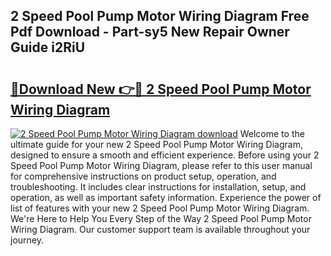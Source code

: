 ## 2 Speed Pool Pump Motor Wiring Diagram Free Pdf Download - Part-sy5 New Repair Owner Guide i2RiU

# <h2><a href="http://dfigoio.blite.top/?on=2+Speed+Pool+Pump+Motor+Wiring+Diagram">🔗Download New 👉🔴 2 Speed Pool Pump Motor Wiring Diagram</a></h2>

[![2 Speed Pool Pump Motor Wiring Diagram download](https://i.imgur.com/lujVjoI.png)](http://dfigoio.blite.top/?on=2+Speed+Pool+Pump+Motor+Wiring+Diagram)
Welcome to the ultimate guide for your new 2 Speed Pool Pump Motor Wiring Diagram, designed to ensure a smooth and efficient experience. Before using your 2 Speed Pool Pump Motor Wiring Diagram, please refer to this user manual for comprehensive instructions on product setup, operation, and troubleshooting. It includes clear instructions for installation, setup, and operation, as well as important safety information. Experience the power of list of features with your new 2 Speed Pool Pump Motor Wiring Diagram. We're Here to Help You Every Step of the Way 2 Speed Pool Pump Motor Wiring Diagram. Our customer support team is available throughout your journey.
